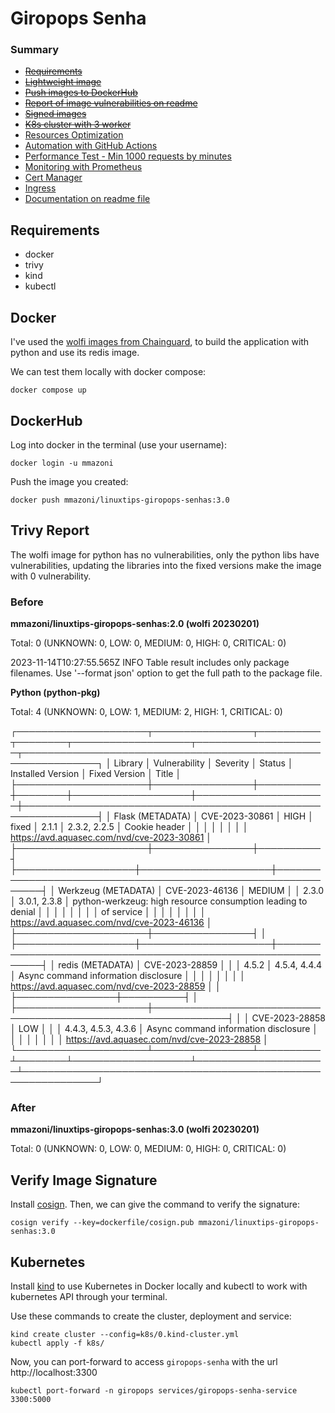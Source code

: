 # Giropops Senha

### Summary

- [~~Requirements~~](#requirements)
- [~~Lightweight image~~](#docker)
- [~~Push images to DockerHub~~](#dockerhub)
- [~~Report of image vulnerabilities on readme~~](#trivy-report)
- [~~Signed images~~](#verify-image-signature)
- [~~K8s cluster with 3 worker~~](#kubernetes)
- [Resources Optimization](#)
- [Automation with GitHub Actions](#)
- [Performance Test - Min 1000 requests by minutes](#)
- [Monitoring with Prometheus](#)
- [Cert Manager](#)
- [Ingress](#)
- [Documentation on readme file](#)

## Requirements

- docker
- trivy
- kind
- kubectl

## Docker

I've used the [wolfi images from Chainguard](https://www.chainguard.dev/chainguard-images), to build the application with python and use its redis image.

We can test them locally with docker compose:

	docker compose up

## DockerHub

Log into docker in the terminal (use your username):

	docker login -u mmazoni

Push the image you created:

	docker push mmazoni/linuxtips-giropops-senhas:3.0

## Trivy Report

The wolfi image for python has no vulnerabilities, only the python libs have vulnerabilities, updating the libraries into the fixed versions make the image with 0 vulnerability.

### Before

**mmazoni/linuxtips-giropops-senhas:2.0 (wolfi 20230201)**

Total: 0 (UNKNOWN: 0, LOW: 0, MEDIUM: 0, HIGH: 0, CRITICAL: 0)

2023-11-14T10:27:55.565Z        INFO    Table result includes only package filenames. Use '--format json' option to get the full path to the package file.

**Python (python-pkg)**

Total: 4 (UNKNOWN: 0, LOW: 1, MEDIUM: 2, HIGH: 1, CRITICAL: 0)

┌─────────────────────┬────────────────┬──────────┬────────┬───────────────────┬─────────────────────┬──────────────────────────────────────────────────────────────┐
│       Library       │ Vulnerability  │ Severity │ Status │ Installed Version │    Fixed Version    │                            Title                             │
├─────────────────────┼────────────────┼──────────┼────────┼───────────────────┼─────────────────────┼──────────────────────────────────────────────────────────────┤
│ Flask (METADATA)    │ CVE-2023-30861 │ HIGH     │ fixed  │ 2.1.1             │ 2.3.2, 2.2.5        │ Cookie header                                                │
│                     │                │          │        │                   │                     │ https://avd.aquasec.com/nvd/cve-2023-30861                   │
├─────────────────────┼────────────────┼──────────┤        ├───────────────────┼─────────────────────┼──────────────────────────────────────────────────────────────┤
│ Werkzeug (METADATA) │ CVE-2023-46136 │ MEDIUM   │        │ 2.3.0             │ 3.0.1, 2.3.8        │ python-werkzeug: high resource consumption leading to denial │
│                     │                │          │        │                   │                     │ of service                                                   │
│                     │                │          │        │                   │                     │ https://avd.aquasec.com/nvd/cve-2023-46136                   │
├─────────────────────┼────────────────┤          │        ├───────────────────┼─────────────────────┼──────────────────────────────────────────────────────────────┤
│ redis (METADATA)    │ CVE-2023-28859 │          │        │ 4.5.2             │ 4.5.4, 4.4.4        │ Async command information disclosure                         │
│                     │                │          │        │                   │                     │ https://avd.aquasec.com/nvd/cve-2023-28859                   │
│                     ├────────────────┼──────────┤        │                   ├─────────────────────┼──────────────────────────────────────────────────────────────┤
│                     │ CVE-2023-28858 │ LOW      │        │                   │ 4.4.3, 4.5.3, 4.3.6 │ Async command information disclosure                         │
│                     │                │          │        │                   │                     │ https://avd.aquasec.com/nvd/cve-2023-28858                   │
└─────────────────────┴────────────────┴──────────┴────────┴───────────────────┴─────────────────────┴──────────────────────────────────────────────────────────────┘


### After

**mmazoni/linuxtips-giropops-senhas:3.0 (wolfi 20230201)**

Total: 0 (UNKNOWN: 0, LOW: 0, MEDIUM: 0, HIGH: 0, CRITICAL: 0)

## Verify Image Signature

Install [cosign](https://docs.sigstore.dev/system_config/installation). Then, we can give the command to verify the signature:

    cosign verify --key=dockerfile/cosign.pub mmazoni/linuxtips-giropops-senhas:3.0

## Kubernetes

Install [kind](https://kind.sigs.k8s.io/) to use Kubernetes in Docker locally and kubectl to work with kubernetes API through your terminal.

Use these commands to create the cluster, deployment and service:

	kind create cluster --config=k8s/0.kind-cluster.yml
	kubectl apply -f k8s/

Now, you can port-forward to access `giropops-senha` with the url http://localhost:3300

	kubectl port-forward -n giropops services/giropops-senha-service 3300:5000
